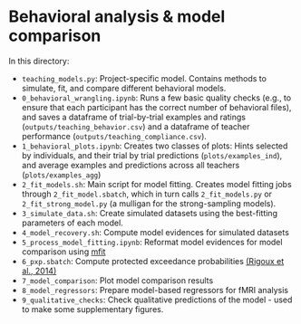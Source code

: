 # Behavioral analysis & model comparison

In this directory: 

* `teaching_models.py`: Project-specific model. Contains methods to simulate, fit, and compare different behavioral models.
* `0_behavioral_wrangling.ipynb`: Runs a few basic quality checks (e.g., to ensure that each participant has the correct number of behavioral files), and saves a dataframe of trial-by-trial examples and ratings (`outputs/teaching_behavior.csv`) and a dataframe of teacher performance (`outputs/teaching_compliance.csv`).
* `1_behavioral_plots.ipynb`: Creates two classes of plots: Hints selected by individuals, and their trial by trial predictions (`plots/examples_ind`), and average examples and predictions across all teachers (`plots/examples_agg`)
* `2_fit_models.sh`: Main script for model fitting. Creates model fitting jobs through `2_fit_model.sbatch`, which in turn calls `2_fit_models.py` or `2_fit_strong_model.py` (a mulligan for the strong-sampling models).
* `3_simulate_data.sh`: Create simulated datasets using the best-fitting parameters of each model.
* `4_model_recovery.sh`: Compute model evidences for simulated datasets
* `5_process_model_fitting.ipynb`: Reformat model evidences for model comparison using [mfit](https://github.com/sjgershm/mfit)
* `6_pxp.sbatch`: Compute protected exceedance probabilities [(Rigoux et al., 2014)](https://pubmed.ncbi.nlm.nih.gov/24018303/)
* `7_model_comparison`: Plot model comparison results
* `8_model_regressors`: Prepare model-based regressors for fMRI analysis
* `9_qualitative_checks`: Check qualitative predictions of the model - used to make some supplementary figures.